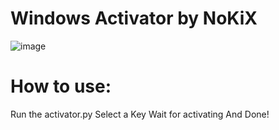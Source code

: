 # Windows Activator by NoKiX

![image](https://user-images.githubusercontent.com/112887401/189385684-9121fb05-923b-4136-bddc-f73a3df07552.png)

# How to use:
Run the activator.py
Select a Key
Wait for activating
And Done!

